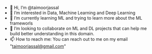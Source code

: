 - 👋 Hi, I’m @taimoorjassal
- 👀 I’m interested in Data, Machine Learning and Deep Learning
- 🌱 I’m currently learning ML and trying to learn more about the ML frameworls
- 💞️ I’m looking to collaborate on ML and DL projects that can help me build better understanding in this domain.
- 📫 How to reach me: You can reach out to me on my email "taimoorjassal@gmail.com"

<!---
taimoorjassal/taimoorjassal is a ✨ special ✨ repository because its `README.md` (this file) appears on your GitHub profile.
You can click the Preview link to take a look at your changes.
--->
